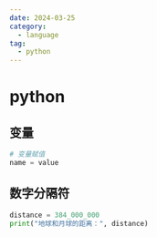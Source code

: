 ```yaml
---
date: 2024-03-25
category:
  - language
tag:
  - python
---
```


# python

## 变量

```py
# 变量赋值
name = value
```

## 数字分隔符

```py
distance = 384_000_000
print("地球和月球的距离：", distance)
```
